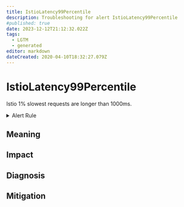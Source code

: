 ```yaml
---
title: IstioLatency99Percentile
description: Troubleshooting for alert IstioLatency99Percentile
#published: true
date: 2023-12-12T21:12:32.022Z
tags: 
  - LGTM
  - generated
editor: markdown
dateCreated: 2020-04-10T18:32:27.079Z
---
```


# IstioLatency99Percentile

Istio 1% slowest requests are longer than 1000ms.

<details>
  <summary>Alert Rule</summary>

{{% rule "istio/istio-internal.yml" "IstioLatency99Percentile" %}}

{{% comment %}}

```yaml
alert: IstioLatency99Percentile
expr: histogram_quantile(0.99, sum(rate(istio_request_duration_milliseconds_bucket[1m])) by (destination_canonical_service, destination_workload_namespace, source_canonical_service, source_workload_namespace, le)) > 1000
for: 1m
labels:
    severity: warning
annotations:
    summary: Istio latency 99 percentile (instance {{ $labels.instance }})
    description: |-
        Istio 1% slowest requests are longer than 1000ms.
          VALUE = {{ $value }}
          LABELS = {{ $labels }}
    runbook: https://github.com/srerun/prometheus-alerts/blob/main/content/runbooks/istio-internal/IstioLatency99Percentile.md

```

{{% /comment %}}

</details>


## Meaning
[//]: # "Short paragraph that explains what the alert means"


## Impact
[//]: # "What could / will happen if the alert is not addressed"



## Diagnosis
[//]: # "Steps to take to identify the cause of the problem"



## Mitigation
[//]: # "The steps necessary to resolve the alert"
